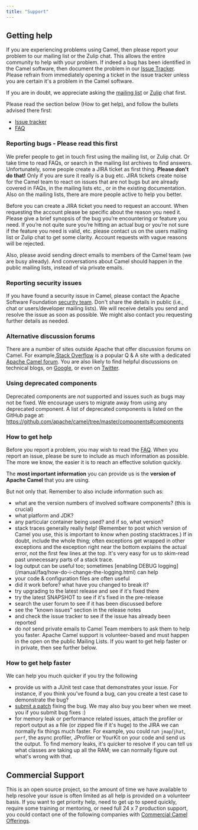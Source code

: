 ```yaml
---
title: "Support"
---
```


## Getting help

If you are experiencing problems using Camel, then please report your problem to our mailing list or the Zulip chat.
This allows the entire community to help with your problem.
If indeed a bug has been identified in the Camel software,
then document the problem in our [Issue Tracker](https://issues.apache.org/jira/browse/CAMEL).
Please refrain
from immediately opening a ticket in the issue tracker unless you are certain it's a problem in the Camel software.

If you are in doubt, we appreciate asking the [mailing list](/community/mailing-list/) or [Zulip](https://camel.zulipchat.com) chat first.

Please read the section below (How to get help), and follow the bullets advised there first:

* [Issue tracker](https://issues.apache.org/jira/browse/CAMEL)
* [FAQ](/manual/faq/index.html)

### Reporting bugs - Please read this first

We prefer people to get in touch first using the mailing list, or Zulip chat. Or take time to read FAQs, or search in the mailing list archives to find answers.
Unfortunately, some people create a JIRA ticket as first thing. **Please don't do that!** Only if you are sure it really is a bug etc. JIRA tickets create noise
for the Camel team to react on issues that are not bugs but are already covered in FAQs, in the mailing lists etc., or in the existing documentation.
Also on the mailing lists, there are more people active to help you better.

Before you can create a JIRA ticket you need to request an account. When requesting the account please be specific about the reason you need it. Please give a brief synopsis of the bug you’re encountering or feature you need. If you’re not quite sure you’re hitting an actual bug or you’re not sure if the feature you need is valid, etc. please contact us on the users mailing list or Zulip chat to get some clarity. Account requests with vague reasons will be rejected.

Also, please avoid sending direct emails to members of the Camel team (we are busy already).
And conversations about Camel should happen in the public mailing lists, instead of via private emails.

### Reporting security issues

If you have found a security issue in Camel,
please contact the Apache Software Foundation [security team](https://www.apache.org/security/).
Don't share the details in public (i.e., chat or users/developer mailing lists).
We will receive details you send and resolve the issue as soon as possible.
We might also contact you requesting further details as needed.

### Alternative discussion forums

There are a number of sites outside Apache that offer discussion forums on Camel.
For example,[Stack Overflow](http://stackoverflow.com/) is a popular Q & A site with a dedicated [Apache Camel forum](http://stackoverflow.com/questions/tagged/apache-camel).
You are also likely to find helpful discussions on technical blogs, on [Google](https://www.google.com/search?q=apache+camel),
or even on [Twitter](https://twitter.com/#!/search/apache%20camel).

### Using deprecated components

Deprecated components are *not* supported and issues such as bugs may not be fixed. We encourage users to migrate away from using any deprecated component.
A list of deprecated components is listed on the GitHub page at: https://github.com/apache/camel/tree/master/components#components

### How to get help

Before you report a problem, you may wish to read the [FAQ](/manual/faq/index.html).
When you report an issue, please be sure to include as much information as possible. The more we know, the easier it is to reach an effective solution quickly.

The **most important information** you can provide us is the **version of Apache Camel** that you are using.  

But not only that. Remember to also include information such as:

*  what are the version numbers of involved software components? (this is crucial)
*  what platform and JDK?
*  any particular container being used? and if so, what version?
*  stack traces generally really help! (Remember to post which version of Camel you use, this is important to know when posting stacktraces.) If in doubt, include the whole thing; often exceptions get wrapped in other exceptions and the exception right near the bottom explains the actual error, not the first few lines at the top. It's very easy for us to skim-read past unnecessary parts of a stack trace.
*  log output can be useful too; sometimes [enabling DEBUG logging] (/manual/faq/how-do-i-change-the-logging.html) can help
*  your code & configuration files are often useful
*  did it work before? what have you changed to break it?
*  try upgrading to the latest release and see if it's fixed there
*  try the latest SNAPSHOT to see if it's fixed in the pre-release
*  search the user forum to see if it has been discussed before
*  see the "known issues" section in the release notes
*  and check the issue tracker to see if the issue has already been reported
*  do *not* send private emails to Camel Team members to ask them to help you faster. Apache Camel support is volunteer-based and must happen in the open on the public Mailing Lists. If you want to get help faster or in private, then see further below.

### How to get help faster

We can help you much quicker if you try the following

*  provide us with a JUnit test case that demonstrates your issue. For instance, if you think you've found a bug, can you create a test case to demonstrate the bug?
*  [submit a patch](/community/contributing/) fixing the bug. We may also buy you beer when we meet you if you submit bug fixes :)
*  for memory leak or performance related issues, attach the profiler or report output as a file (or zipped file if it's huge) to the JIRA we can normally fix things much faster. For example, you could run `jmap`/`jhat`, `perf`, the async profiler, JProfiler or YourKit on your code and send us the output. To find memory leaks, it's quicker to resolve if you can tell us what classes are taking up all the RAM; we can normally figure out what's wrong with that.

## Commercial Support

This is an open source project, so the amount of time we have available to help resolve your issue is often limited as all help is provided on a volunteer basis.
If you want to get priority help, need to get up to speed quickly, require some training or mentoring, or need full 24 x 7 production support, you could contact one of the following companies with [Commercial Camel Offerings](/manual/commercial-camel-offerings.html).
